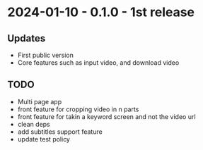 # 2024-01-10 - 0.1.0 - 1st release

## Updates
- First public version
- Core features such as input video, and download video


## TODO
- Multi page app 
- front feature for cropping video in n parts
- front feature for takin a keyword screen and not the video url 
- clean deps 
- add subtitles support feature
- update test policy 
